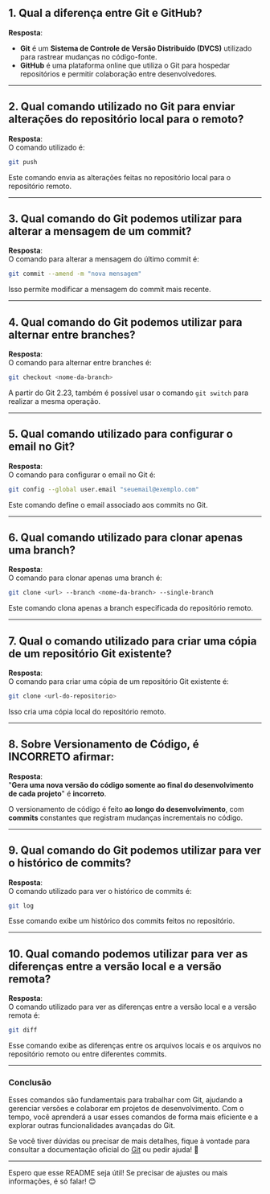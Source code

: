 ## 1. Qual a diferença entre Git e GitHub?

**Resposta**:  
- **Git** é um **Sistema de Controle de Versão Distribuído (DVCS)** utilizado para rastrear mudanças no código-fonte.  
- **GitHub** é uma plataforma online que utiliza o Git para hospedar repositórios e permitir colaboração entre desenvolvedores.

---

## 2. Qual comando utilizado no Git para enviar alterações do repositório local para o remoto?

**Resposta**:  
O comando utilizado é:

```bash
git push
```

Este comando envia as alterações feitas no repositório local para o repositório remoto.

---

## 3. Qual comando do Git podemos utilizar para alterar a mensagem de um commit?

**Resposta**:  
O comando para alterar a mensagem do último commit é:

```bash
git commit --amend -m "nova mensagem"
```

Isso permite modificar a mensagem do commit mais recente.

---

## 4. Qual comando do Git podemos utilizar para alternar entre branches?

**Resposta**:  
O comando para alternar entre branches é:

```bash
git checkout <nome-da-branch>
```

A partir do Git 2.23, também é possível usar o comando `git switch` para realizar a mesma operação.

---

## 5. Qual comando utilizado para configurar o email no Git?

**Resposta**:  
O comando para configurar o email no Git é:

```bash
git config --global user.email "seuemail@exemplo.com"
```

Este comando define o email associado aos commits no Git.

---

## 6. Qual comando utilizado para clonar apenas uma branch?

**Resposta**:  
O comando para clonar apenas uma branch é:

```bash
git clone <url> --branch <nome-da-branch> --single-branch
```

Este comando clona apenas a branch especificada do repositório remoto.

---

## 7. Qual o comando utilizado para criar uma cópia de um repositório Git existente?

**Resposta**:  
O comando para criar uma cópia de um repositório Git existente é:

```bash
git clone <url-do-repositorio>
```

Isso cria uma cópia local do repositório remoto.

---

## 8. Sobre Versionamento de Código, é INCORRETO afirmar:  
**Resposta**:  
"**Gera uma nova versão do código somente ao final do desenvolvimento de cada projeto**" é **incorreto**.

O versionamento de código é feito **ao longo do desenvolvimento**, com **commits** constantes que registram mudanças incrementais no código.

---

## 9. Qual comando do Git podemos utilizar para ver o histórico de commits?

**Resposta**:  
O comando utilizado para ver o histórico de commits é:

```bash
git log
```

Esse comando exibe um histórico dos commits feitos no repositório.

---

## 10. Qual comando podemos utilizar para ver as diferenças entre a versão local e a versão remota?

**Resposta**:  
O comando utilizado para ver as diferenças entre a versão local e a versão remota é:

```bash
git diff
```

Esse comando exibe as diferenças entre os arquivos locais e os arquivos no repositório remoto ou entre diferentes commits.

---

### Conclusão

Esses comandos são fundamentais para trabalhar com Git, ajudando a gerenciar versões e colaborar em projetos de desenvolvimento. Com o tempo, você aprenderá a usar esses comandos de forma mais eficiente e a explorar outras funcionalidades avançadas do Git.

Se você tiver dúvidas ou precisar de mais detalhes, fique à vontade para consultar a documentação oficial do [Git](https://git-scm.com/doc) ou pedir ajuda! 🚀

---

Espero que esse README seja útil! Se precisar de ajustes ou mais informações, é só falar! 😊
